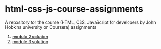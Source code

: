 # html-css-js-course-assignments
A repository for the course (HTML, CSS, JavaScript for developers by John Hobkins university on Coursera) assignments

1. [module 2 solution](./module2-solution)
2. [module 3 solution](./module3-solution)

